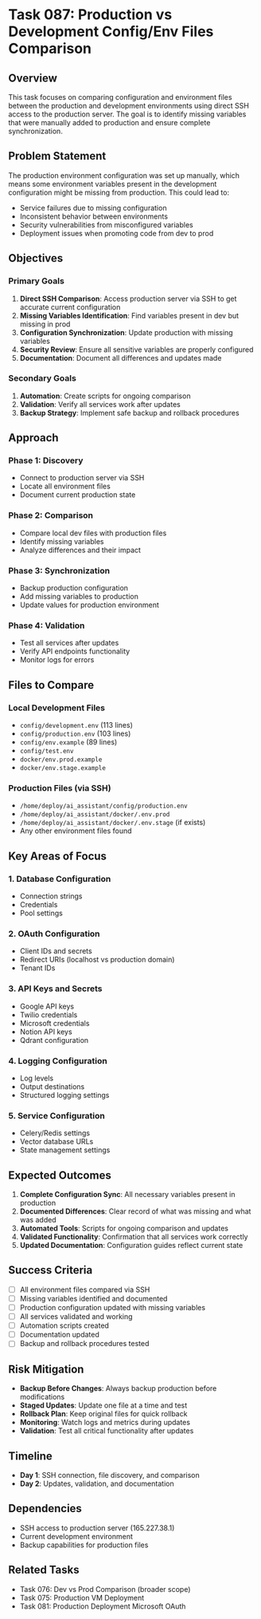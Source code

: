 # Task 087: Production vs Development Config/Env Files Comparison

## Overview

This task focuses on comparing configuration and environment files between the production and development environments using direct SSH access to the production server. The goal is to identify missing variables that were manually added to production and ensure complete synchronization.

## Problem Statement

The production environment configuration was set up manually, which means some environment variables present in the development configuration might be missing from production. This could lead to:

- Service failures due to missing configuration
- Inconsistent behavior between environments
- Security vulnerabilities from misconfigured variables
- Deployment issues when promoting code from dev to prod

## Objectives

### Primary Goals

1. **Direct SSH Comparison**: Access production server via SSH to get accurate current configuration
2. **Missing Variables Identification**: Find variables present in dev but missing in prod
3. **Configuration Synchronization**: Update production with missing variables
4. **Security Review**: Ensure all sensitive variables are properly configured
5. **Documentation**: Document all differences and updates made

### Secondary Goals

1. **Automation**: Create scripts for ongoing comparison
2. **Validation**: Verify all services work after updates
3. **Backup Strategy**: Implement safe backup and rollback procedures

## Approach

### Phase 1: Discovery

- Connect to production server via SSH
- Locate all environment files
- Document current production state

### Phase 2: Comparison

- Compare local dev files with production files
- Identify missing variables
- Analyze differences and their impact

### Phase 3: Synchronization

- Backup production configuration
- Add missing variables to production
- Update values for production environment

### Phase 4: Validation

- Test all services after updates
- Verify API endpoints functionality
- Monitor logs for errors

## Files to Compare

### Local Development Files

- `config/development.env` (113 lines)
- `config/production.env` (103 lines)
- `config/env.example` (89 lines)
- `config/test.env`
- `docker/env.prod.example`
- `docker/env.stage.example`

### Production Files (via SSH)

- `/home/deploy/ai_assistant/config/production.env`
- `/home/deploy/ai_assistant/docker/.env.prod`
- `/home/deploy/ai_assistant/docker/.env.stage` (if exists)
- Any other environment files found

## Key Areas of Focus

### 1. Database Configuration

- Connection strings
- Credentials
- Pool settings

### 2. OAuth Configuration

- Client IDs and secrets
- Redirect URIs (localhost vs production domain)
- Tenant IDs

### 3. API Keys and Secrets

- Google API keys
- Twilio credentials
- Microsoft credentials
- Notion API keys
- Qdrant configuration

### 4. Logging Configuration

- Log levels
- Output destinations
- Structured logging settings

### 5. Service Configuration

- Celery/Redis settings
- Vector database URLs
- State management settings

## Expected Outcomes

1. **Complete Configuration Sync**: All necessary variables present in production
2. **Documented Differences**: Clear record of what was missing and what was added
3. **Automated Tools**: Scripts for ongoing comparison and updates
4. **Validated Functionality**: Confirmation that all services work correctly
5. **Updated Documentation**: Configuration guides reflect current state

## Success Criteria

- [ ] All environment files compared via SSH
- [ ] Missing variables identified and documented
- [ ] Production configuration updated with missing variables
- [ ] All services validated and working
- [ ] Automation scripts created
- [ ] Documentation updated
- [ ] Backup and rollback procedures tested

## Risk Mitigation

- **Backup Before Changes**: Always backup production before modifications
- **Staged Updates**: Update one file at a time and test
- **Rollback Plan**: Keep original files for quick rollback
- **Monitoring**: Watch logs and metrics during updates
- **Validation**: Test all critical functionality after updates

## Timeline

- **Day 1**: SSH connection, file discovery, and comparison
- **Day 2**: Updates, validation, and documentation

## Dependencies

- SSH access to production server (165.227.38.1)
- Current development environment
- Backup capabilities for production files

## Related Tasks

- Task 076: Dev vs Prod Comparison (broader scope)
- Task 075: Production VM Deployment
- Task 081: Production Deployment Microsoft OAuth
